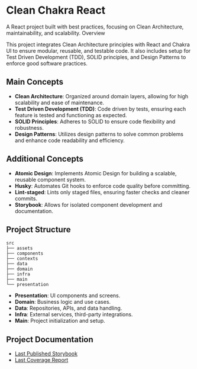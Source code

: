 # Clean Chakra React

A React project built with best practices, focusing on Clean Architecture, maintainability, and scalability.
Overview

This project integrates Clean Architecture principles with React and Chakra UI to ensure modular, reusable, and testable code. It also includes setup for Test Driven Development (TDD), SOLID principles, and Design Patterns to enforce good software practices.

## Main Concepts

* **Clean Architecture**: Organized around domain layers, allowing for high scalability and ease of maintenance.
* **Test Driven Development (TDD)**: Code driven by tests, ensuring each feature is tested and functioning as expected.
* **SOLID Principles**: Adheres to SOLID to ensure code flexibility and robustness.
* **Design Patterns**: Utilizes design patterns to solve common problems and enhance code readability and efficiency.

## Additional Concepts

* **Atomic Design**: Implements Atomic Design for building a scalable, reusable component system.
* **Husky**: Automates Git hooks to enforce code quality before committing.
* **Lint-staged**: Lints only staged files, ensuring faster checks and cleaner commits.
* **Storybook**: Allows for isolated component development and documentation.

## Project Structure
```
src
├── assets
├── components
├── contexts
├── data
├── domain
├── infra
├── main
└── presentation
```

* **Presentation**: UI components and screens.
* **Domain**: Business logic and use cases.
* **Data**: Repositories, APIs, and data handling.
* **Infra**: External services, third-party integrations.
* **Main**: Project initialization and setup.

## Project Documentation

* [Last Published Storybook](https://storybook-repo.vercel.app/?path=/docs/atoms-custom-button--docs)
* [Last Coverage Report](https://coverage-repo.vercel.app/)